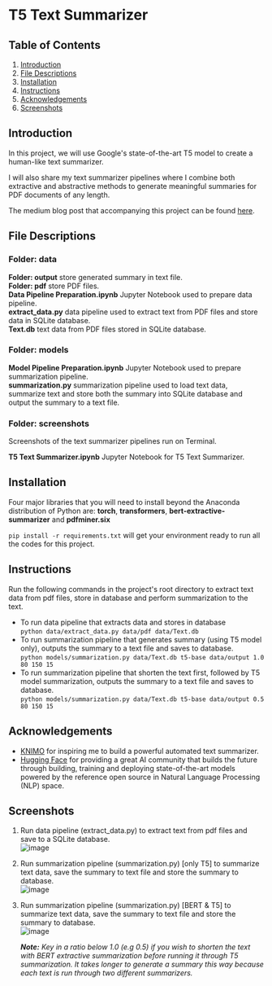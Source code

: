 # T5 Text Summarizer
## Table of Contents
1. [Introduction](https://github.com/louisteo9/t5-text-summarizer#introduction)
2. [File Descriptions](https://github.com/louisteo9/t5-text-summarizer#file-descriptions)
3. [Installation](https://github.com/louisteo9/t5-text-summarizer#installation)
4. [Instructions](https://github.com/louisteo9/t5-text-summarizer#instructions)
5. [Acknowledgements](https://github.com/louisteo9/t5-text-summarizer#acknowledgements)
6. [Screenshots](https://github.com/louisteo9/t5-text-summarizer#screenshots)

## Introduction
In this project, we will use Google's state-of-the-art T5 model to create a human-like text summarizer.

I will also share my text summarizer pipelines where I combine both extractive and abstractive methods to generate meaningful summaries for PDF documents of any length.

The medium blog post that accompanying this project can be found [here](https://towardsdatascience.com/the-secret-guide-to-human-like-text-summarization-fcea0bfbe801).

## File Descriptions
### Folder: data
**Folder: output** store generated summary in text file.<br/>
**Folder: pdf** store PDF files.<br/>
**Data Pipeline Preparation.ipynb** Jupyter Notebook used to prepare data pipeline.<br/>
**extract_data.py** data pipeline used to extract text from PDF files and store data in SQLite database.<br/>
**Text.db** text data from PDF files stored in SQLite database.<br/>

### Folder: models
**Model Pipeline Preparation.ipynb** Jupyter Notebook  used to prepare summarization pipeline.<br/>
**summarization.py** summarization pipeline used to load text data, summarize text and store both the summary into SQLite database and output the summary to a text file.<br/>

### Folder: screenshots
Screenshots of the text summarizer pipelines run on Terminal.

**T5 Text Summarizer.ipynb** Jupyter Notebook for T5 Text Summarizer.

## Installation
Four major libraries that you will need to install beyond the Anaconda distribution of Python are: **torch**, **transformers**, **bert-extractive-summarizer** and **pdfminer.six**

```pip install -r requirements.txt``` will get your environment ready to run all the codes for this project.

## Instructions
Run the following commands in the project's root directory to extract text data from pdf files, store in database and perform summarization to the text.

 - To run data pipeline that extracts data and stores in database<br/>
 ```python data/extract_data.py data/pdf data/Text.db```<br/>
 - To run summarization pipeline that generates summary (using T5 model only), outputs the summary to a text file and saves to database.<br/>
 ```python models/summarization.py data/Text.db t5-base data/output 1.0 80 150 15```
 - To run summarization pipeline that shorten the text first, followed by T5 model summarization, outputs the summary to a text file and saves to database.<br/>
 ```python models/summarization.py data/Text.db t5-base data/output 0.5 80 150 15```

## Acknowledgements
* [KNIMO](https://knimo.com) for inspiring me to build a powerful automated text summarizer.
* [Hugging Face](https://huggingface.co) for providing a great AI community that builds the future through building, training and deploying state-of-the-art models powered by the reference open source in Natural Language Processing (NLP) space.

## Screenshots
1. Run data pipeline (extract_data.py) to extract text from pdf files and save to a SQLite database.<br/>
![image](https://github.com/louisteo9/t5-text-summarizer/blob/master/screenshots/extract_data.png)

2. Run summarization pipeline (summarization.py) [only T5] to summarize text data, save the summary to text file and store the summary to database.<br/>
![image](https://github.com/louisteo9/t5-text-summarizer/blob/master/screenshots/summarization%20ratio%201.0.png)

3. Run summarization pipeline (summarization.py) [BERT & T5] to summarize text data, save the summary to text file and store the summary to database.<br/>
![image](https://github.com/louisteo9/t5-text-summarizer/blob/master/screenshots/summarization%20ratio%200.5.png)

    _**Note:** Key in a ratio below 1.0 (e.g 0.5) if you wish to shorten the text with BERT extractive summarization before running it through T5 summarization. It takes longer to generate a summary this way because each text is run through two different summarizers._
